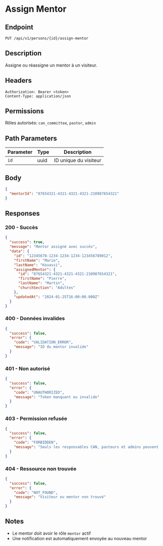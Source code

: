 # Assign Mentor

## Endpoint
`PUT /api/v1/persons/{id}/assign-mentor`

## Description
Assigne ou réassigne un mentor à un visiteur.

## Headers
```
Authorization: Bearer <token>
Content-Type: application/json
```

## Permissions
Rôles autorisés: `can_committee`, `pastor`, `admin`

## Path Parameters
| Parameter | Type | Description |
|-----------|------|-------------|
| `id` | uuid | ID unique du visiteur |

## Body
```json
{
  "mentorId": "87654321-4321-4321-4321-210987654321"
}
```

## Responses

### 200 - Succès
```json
{
  "success": true,
  "message": "Mentor assigné avec succès",
  "data": {
    "id": "12345678-1234-1234-1234-123456789012",
    "firstName": "Marie",
    "lastName": "Kouassi",
    "assignedMentor": {
      "id": "87654321-4321-4321-4321-210987654321",
      "firstName": "Pierre",
      "lastName": "Martin",
      "churchSection": "Adultes"
    },
    "updatedAt": "2024-01-25T16:00:00.000Z"
  }
}
```

### 400 - Données invalides
```json
{
  "success": false,
  "error": {
    "code": "VALIDATION_ERROR",
    "message": "ID du mentor invalide"
  }
}
```

### 401 - Non autorisé
```json
{
  "success": false,
  "error": {
    "code": "UNAUTHORIZED",
    "message": "Token manquant ou invalide"
  }
}
```

### 403 - Permission refusée
```json
{
  "success": false,
  "error": {
    "code": "FORBIDDEN",
    "message": "Seuls les responsables CAN, pasteurs et admins peuvent assigner des mentors"
  }
}
```

### 404 - Ressource non trouvée
```json
{
  "success": false,
  "error": {
    "code": "NOT_FOUND",
    "message": "Visiteur ou mentor non trouvé"
  }
}
```

## Notes
- Le mentor doit avoir le rôle `mentor` actif
- Une notification est automatiquement envoyée au nouveau mentor